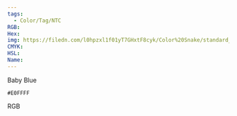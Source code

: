 ```yaml
---
tags:
  - Color/Tag/NTC
RGB:
Hex:
img: https://filedn.com/l0hpzxl1f01yT7GHxtF8cyk/Color%20Snake/standard_csv_to_svg/%23/E0FFFF.svg
CMYK:
HSL:
Name:
---
```

Baby Blue
```palette
#E0FFFF
```
RGB
